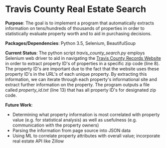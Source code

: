 # Travis County Real Estate Search

**Purpose**: The goal is to implement a program that automatically extracts information on tens/hundreds of thousands of properties in order to statistically evaluate property worth and to aid in purchasing decisions.

**Packages/Dependencies**: Python 3.5, Selenium, BeautifulSoup

**Current Status**: The python script _travis_county_search.py_ employs Selenium web driver to aid in navigating the [Travis County Records Website](http://propaccess.traviscad.org/clientdb/?cid=1) in order to extract property ID's of properties in a specific zip code (line 8). The property ID's are important due to the fact that the website uses these property ID's in the URL's of each unique property. By extracting this information, we can iterate through each property's informational site and extract further information on the property. The program outputs a file called _property_id.txt_ (line 13) that has all property ID's for designated zip code.

**Future Work**: 
- Determining what property information is most correlated with property value (e.g. for statistical analysis) as well as usefulness (e.g. communication with the property owners)
- Parsing the information from page source into JSON data
- Using ML to correlate property attributes with overall value; incorporate real estate API like Zillow
